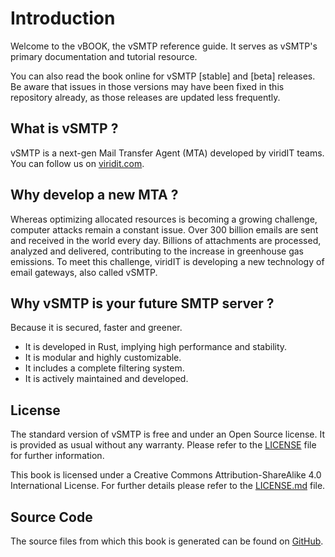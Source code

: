 # Introduction

Welcome to the vBOOK, the vSMTP reference guide. 
It serves as vSMTP's primary documentation and tutorial resource.

You can also read the book online for vSMTP [stable] and [beta] releases.
Be aware that issues in those versions may have been fixed in this repository already, as those releases are updated less frequently.

## What is vSMTP ?

vSMTP is a next-gen Mail Transfer Agent (MTA) developed by viridIT teams. You
can follow us on [viridit.com](https://www.viridit.com).

## Why develop a new MTA ?

Whereas optimizing allocated resources is becoming a growing challenge, computer
attacks remain a constant issue. Over 300 billion emails are sent and received
in the world every day. Billions of attachments are processed, analyzed and
delivered, contributing to the increase in greenhouse gas emissions. To meet
this challenge, viridIT is developing a new technology of email gateways, also
called vSMTP.

## Why vSMTP is your future SMTP server ?

Because it is secured, faster and greener.

- It is developed in Rust, implying high performance and stability.
- It is modular and highly customizable.
- It includes a complete filtering system.
- It is actively maintained and developed.

## License

The standard version of vSMTP is free and under an Open Source license. It is provided as usual without any warranty. Please refer to the [LICENSE](https://github.com/viridIT/vSMTP/blob/main/LICENSE) file for further
information.

This book is licensed under a Creative Commons Attribution-ShareAlike 4.0 International License. For further details please refer to the [LICENSE.md][License] file.

[License]: https://github.com/viridIT/vBook/blob/main/LICENSE.md

## Source Code

The source files from which this book is generated can be found on [GitHub][book].

[book]: https://github.com/viridIT/vBook/main/src